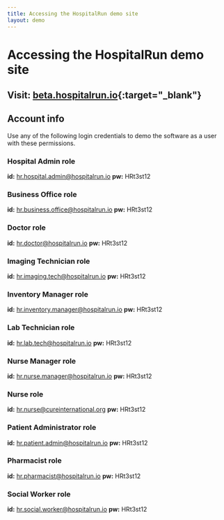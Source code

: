 ```yaml
---
title: Accessing the HospitalRun demo site
layout: demo
---
```


# Accessing the HospitalRun demo site

## Visit: [beta.hospitalrun.io](https://beta.hospitalrun.io/){:target="_blank"}

## Account info
Use any of the following login credentials to demo the software as a user with these permissions.

### Hospital Admin role
**id:** hr.hospital.admin@hospitalrun.io
**pw:** HRt3st12

### Business Office role
**id:** hr.business.office@hospitalrun.io
**pw:** HRt3st12

### Doctor role
**id:** hr.doctor@hospitalrun.io
**pw:** HRt3st12

### Imaging Technician role
**id:** hr.imaging.tech@hospitalrun.io
**pw:** HRt3st12

### Inventory Manager role
**id:** hr.inventory.manager@hospitalrun.io
**pw:** HRt3st12

### Lab Technician role
**id:** hr.lab.tech@hospitalrun.io
**pw:** HRt3st12

### Nurse Manager role
**id:** hr.nurse.manager@hospitalrun.io
**pw:** HRt3st12

### Nurse role
**id:** hr.nurse@cureinternational.org
**pw:** HRt3st12

### Patient Administrator role
**id:** hr.patient.admin@hospitalrun.io
**pw:** HRt3st12

### Pharmacist role
**id:** hr.pharmacist@hospitalrun.io
**pw:** HRt3st12

### Social Worker role
**id:** hr.social.worker@hospitalrun.io
**pw:** HRt3st12
